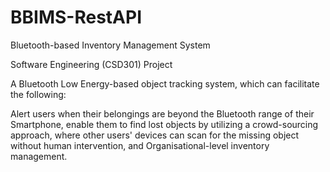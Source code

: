 # BBIMS-RestAPI
Bluetooth-based Inventory Management System

Software Engineering (CSD301) Project

A Bluetooth Low Energy-based object tracking system, which can facilitate the following:

Alert users when their belongings are beyond the Bluetooth range of their Smartphone,
enable them to find lost objects by utilizing a crowd-sourcing approach, where other users' devices can scan for the missing object without human intervention, and
Organisational-level inventory management.

